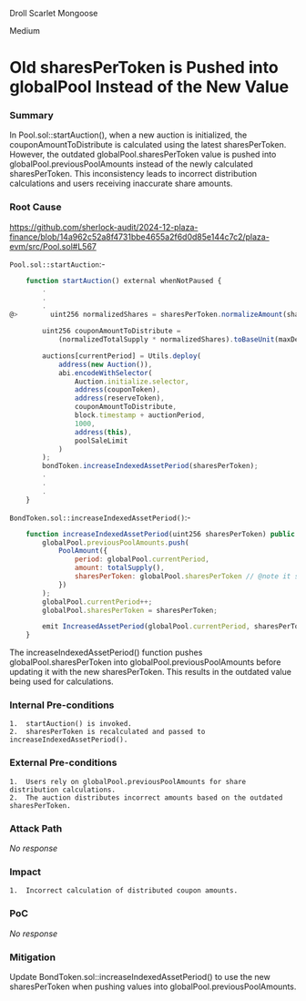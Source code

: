 Droll Scarlet Mongoose

Medium

# Old sharesPerToken is Pushed into globalPool Instead of the New Value

### Summary

In Pool.sol::startAuction(), when a new auction is initialized, the couponAmountToDistribute is calculated using the latest sharesPerToken. However, the outdated globalPool.sharesPerToken value is pushed into globalPool.previousPoolAmounts instead of the newly calculated sharesPerToken. This inconsistency leads to incorrect distribution calculations and users receiving inaccurate share amounts.

### Root Cause

https://github.com/sherlock-audit/2024-12-plaza-finance/blob/14a962c52a8f4731bbe4655a2f6d0d85e144c7c2/plaza-evm/src/Pool.sol#L567

`Pool.sol::startAuction`:-

```javascript
    function startAuction() external whenNotPaused {
        .
        .
        .
@>        uint256 normalizedShares = sharesPerToken.normalizeAmount(sharesDecimals, maxDecimals);

        uint256 couponAmountToDistribute =
            (normalizedTotalSupply * normalizedShares).toBaseUnit(maxDecimals * 2 - IERC20(couponToken).safeDecimals());

        auctions[currentPeriod] = Utils.deploy(
            address(new Auction()),
            abi.encodeWithSelector(
                Auction.initialize.selector,
                address(couponToken),
                address(reserveToken),
                couponAmountToDistribute,
                block.timestamp + auctionPeriod,
                1000,
                address(this),
                poolSaleLimit
            )
        );
        bondToken.increaseIndexedAssetPeriod(sharesPerToken);
        .
        .
        .
    }
```

`BondToken.sol::increaseIndexedAssetPeriod()`:-

```javascript
    function increaseIndexedAssetPeriod(uint256 sharesPerToken) public onlyRole(DISTRIBUTOR_ROLE) whenNotPaused {
        globalPool.previousPoolAmounts.push(
            PoolAmount({
                period: globalPool.currentPeriod,
                amount: totalSupply(),
                sharesPerToken: globalPool.sharesPerToken // @note it should use sharesPerToken and not globalPool.sharesPerToken
            })
        );
        globalPool.currentPeriod++;
        globalPool.sharesPerToken = sharesPerToken;

        emit IncreasedAssetPeriod(globalPool.currentPeriod, sharesPerToken);
    }
```

The increaseIndexedAssetPeriod() function pushes globalPool.sharesPerToken into globalPool.previousPoolAmounts before updating it with the new sharesPerToken. This results in the outdated value being used for calculations.

### Internal Pre-conditions

	1.	startAuction() is invoked.
	2.	sharesPerToken is recalculated and passed to increaseIndexedAssetPeriod().

### External Pre-conditions

	1.	Users rely on globalPool.previousPoolAmounts for share distribution calculations.
	2.	The auction distributes incorrect amounts based on the outdated sharesPerToken.

### Attack Path

_No response_

### Impact

	1.	Incorrect calculation of distributed coupon amounts.

### PoC

_No response_

### Mitigation

Update BondToken.sol::increaseIndexedAssetPeriod() to use the new sharesPerToken when pushing values into globalPool.previousPoolAmounts.
